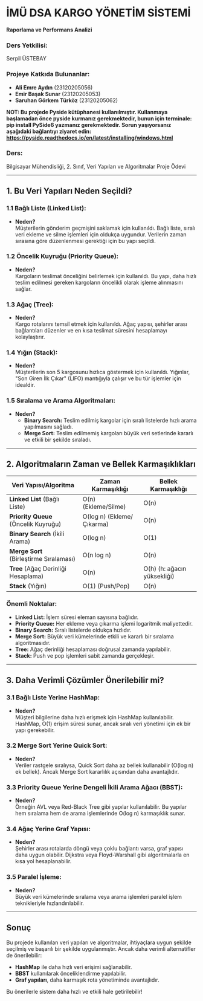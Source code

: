 # İMÜ DSA KARGO YÖNETİM SİSTEMİ  
**Raporlama ve Performans Analizi**  

### Ders Yetkilisi:  
Serpil ÜSTEBAY  

### Projeye Katkıda Bulunanlar:  
- **Ali Emre Aydın** (23120205056)  
- **Emir Başak Sunar** (23120205053)  
- **Saruhan Görkem Türköz** (23120205062)


**NOT: Bu projede Pyside kütüphanesi kullanılmıştır. Kullanmaya başlamadan önce pyside kurmanız gerekmektedir, bunun için terminale:
pip install PySide6
yazmanız gerekmektedir. Sorun yaşıyorsanız aşağıdaki bağlantıyı ziyaret edin:
https://pyside.readthedocs.io/en/latest/installing/windows.html**




### Ders:  
Bilgisayar Mühendisliği, 2. Sınıf, Veri Yapıları ve Algoritmalar Proje Ödevi  

---

## 1. Bu Veri Yapıları Neden Seçildi?

### 1.1 **Bağlı Liste (Linked List):**  
- **Neden?**  
  Müşterilerin gönderim geçmişini saklamak için kullanıldı. Bağlı liste, sıralı veri ekleme ve silme işlemleri için oldukça uygundur. Verilerin zaman sırasına göre düzenlenmesi gerektiği için bu yapı seçildi.  

### 1.2 **Öncelik Kuyruğu (Priority Queue):**  
- **Neden?**  
  Kargoların teslimat önceliğini belirlemek için kullanıldı. Bu yapı, daha hızlı teslim edilmesi gereken kargoların öncelikli olarak işleme alınmasını sağlar.  

### 1.3 **Ağaç (Tree):**  
- **Neden?**  
  Kargo rotalarını temsil etmek için kullanıldı. Ağaç yapısı, şehirler arası bağlantıları düzenler ve en kısa teslimat süresini hesaplamayı kolaylaştırır.  

### 1.4 **Yığın (Stack):**  
- **Neden?**  
  Müşterilerin son 5 kargosunu hızlıca göstermek için kullanıldı. Yığınlar, "Son Giren İlk Çıkar" (LIFO) mantığıyla çalışır ve bu tür işlemler için idealdir.  

### 1.5 **Sıralama ve Arama Algoritmaları:**  
- **Neden?**  
  - **Binary Search:** Teslim edilmiş kargolar için sıralı listelerde hızlı arama yapılmasını sağladı.  
  - **Merge Sort:** Teslim edilmemiş kargoları büyük veri setlerinde kararlı ve etkili bir şekilde sıraladı.  

---

## 2. Algoritmaların Zaman ve Bellek Karmaşıklıkları  

| Veri Yapısı/Algoritma      | Zaman Karmaşıklığı         | Bellek Karmaşıklığı   |  
|-----------------------------|----------------------------|------------------------|  
| **Linked List** (Bağlı Liste)   | O(n) (Ekleme/Silme)       | O(n)                  |  
| **Priority Queue** (Öncelik Kuyruğu) | O(log n) (Ekleme/Çıkarma) | O(n)                  |  
| **Binary Search** (İkili Arama) | O(log n)                  | O(1)                  |  
| **Merge Sort** (Birleştirme Sıralaması) | O(n log n)             | O(n)                  |  
| **Tree** (Ağaç Derinliği Hesaplama) | O(n)                    | O(h) (h: ağacın yüksekliği) |  
| **Stack** (Yığın)               | O(1) (Push/Pop)           | O(n)                  |  

### Önemli Noktalar:  
- **Linked List:** İşlem süresi eleman sayısına bağlıdır.  
- **Priority Queue:** Her ekleme veya çıkarma işlemi logaritmik maliyettedir.  
- **Binary Search:** Sıralı listelerde oldukça hızlıdır.  
- **Merge Sort:** Büyük veri kümelerinde etkili ve kararlı bir sıralama algoritmasıdır.  
- **Tree:** Ağaç derinliği hesaplaması doğrusal zamanda yapılabilir.  
- **Stack:** Push ve pop işlemleri sabit zamanda gerçekleşir.  

---

## 3. Daha Verimli Çözümler Önerilebilir mi?

### 3.1 **Bağlı Liste Yerine HashMap:**  
- **Neden?**  
  Müşteri bilgilerine daha hızlı erişmek için HashMap kullanılabilir. HashMap, O(1) erişim süresi sunar, ancak sıralı veri yönetimi için ek bir yapı gerekebilir.  

### 3.2 **Merge Sort Yerine Quick Sort:**  
- **Neden?**  
  Veriler rastgele sıralıysa, Quick Sort daha az bellek kullanabilir (O(log n) ek bellek). Ancak Merge Sort kararlılık açısından daha avantajlıdır.  

### 3.3 **Priority Queue Yerine Dengeli İkili Arama Ağacı (BBST):**  
- **Neden?**  
  Örneğin AVL veya Red-Black Tree gibi yapılar kullanılabilir. Bu yapılar hem sıralama hem de arama işlemlerinde O(log n) karmaşıklık sunar.  

### 3.4 **Ağaç Yerine Graf Yapısı:**  
- **Neden?**  
  Şehirler arası rotalarda döngü veya çoklu bağlantı varsa, graf yapısı daha uygun olabilir. Dijkstra veya Floyd-Warshall gibi algoritmalarla en kısa yol hesaplanabilir.  

### 3.5 **Paralel İşleme:**  
- **Neden?**  
  Büyük veri kümelerinde sıralama veya arama işlemleri paralel işlem teknikleriyle hızlandırılabilir.  

---

## Sonuç  

Bu projede kullanılan veri yapıları ve algoritmalar, ihtiyaçlara uygun şekilde seçilmiş ve başarılı bir şekilde uygulanmıştır. Ancak daha verimli alternatifler de önerilebilir:  
- **HashMap** ile daha hızlı veri erişimi sağlanabilir.  
- **BBST** kullanılarak önceliklendirme yapılabilir.  
- **Graf yapıları**, daha karmaşık rota yönetiminde avantajlıdır.  

Bu önerilerle sistem daha hızlı ve etkili hale getirilebilir!
